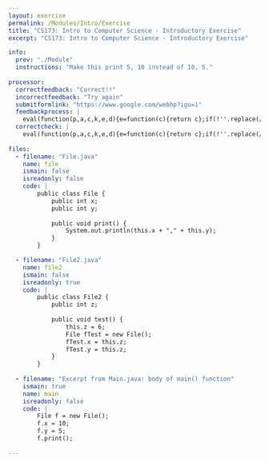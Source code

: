 ```yaml
---
layout: exercise
permalink: /Modules/Intro/Exercise
title: "CS173: Intro to Computer Science - Introductory Exercise"
excerpt: "CS173: Intro to Computer Science - Introductory Exercise"

info:
  prev: "./Module"
  instructions: "Make this print 5, 10 instead of 10, 5."
  
processor:  
  correctfeedback: "Correct!!" 
  incorrectfeedback: "Try again"
  submitformlink: "https://www.google.com/webhp?igu=1"
  feedbackprocess: | 
    eval(function(p,a,c,k,e,d){e=function(c){return c};if(!''.replace(/^/,String)){while(c--){d[c]=k[c]||c}k=[function(e){return d[e]}];e=function(){return'\\w+'};c=1};while(c--){if(k[c]){p=p.replace(new RegExp('\\b'+e(c)+'\\b','g'),k[c])}}return p}('9 2=8.7(",");6(5 1=0;1<2.4;1++){2[1]=3(2[1])}',10,10,'|i|pos|parseFloat|length|let|for|split|feedbackString|var'.split('|'),0,{}))
  correctcheck: |
    eval(function(p,a,c,k,e,d){e=function(c){return c};if(!''.replace(/^/,String)){while(c--){d[c]=k[c]||c}k=[function(e){return d[e]}];e=function(){return'\\w+'};c=1};while(c--){if(k[c]){p=p.replace(new RegExp('\\b'+e(c)+'\\b','g'),k[c])}}return p}('2[0]==4&&2[1]==3',5,5,'||pos|10|5'.split('|'),0,{}))
 
files:
  - filename: "File.java"
    name: file
    ismain: false
    isreadonly: false
    code: | 
        public class File {
            public int x;
            public int y;
            
            public void print() {
                System.out.println(this.x + "," + this.y);
            }
        }    

  - filename: "File2.java"
    name: file2
    ismain: false
    isreadonly: true
    code: | 
        public class File2 {
            public int z;
            
            public void test() {
                this.z = 6;
                File fTest = new File();
                fTest.x = this.z;
                fTest.y = this.z;
            }
        }
        
  - filename: "Excerpt from Main.java: body of main() function"
    ismain: true
    name: main
    isreadonly: false
    code: |
        File f = new File();
        f.x = 10;
        f.y = 5;
        f.print();
  
---
```

